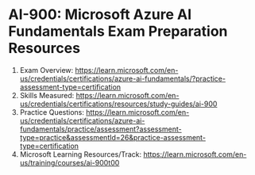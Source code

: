 # AI-900: Microsoft Azure AI Fundamentals Exam Preparation Resources

1. Exam Overview: https://learn.microsoft.com/en-us/credentials/certifications/azure-ai-fundamentals/?practice-assessment-type=certification 
2. Skills Measured: https://learn.microsoft.com/en-us/credentials/certifications/resources/study-guides/ai-900
3. Practice Questions: https://learn.microsoft.com/en-us/credentials/certifications/azure-ai-fundamentals/practice/assessment?assessment-type=practice&assessmentId=26&practice-assessment-type=certification
4. Microsoft Learning Resources/Track: https://learn.microsoft.com/en-us/training/courses/ai-900t00
